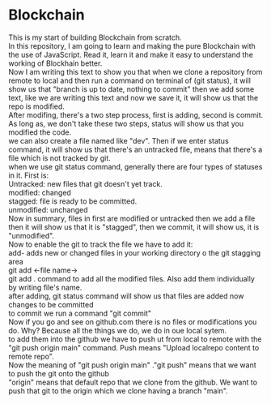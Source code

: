 # Blockchain
This is my start of building Blockchain from scratch.
<br>
In this repository, I am going to learn and making the pure Blockchain with the use of JavaScript. Read it, learn it and make it easy to understand the working of Blockhain better. 
<br>
Now I am writing this text to show you that when we clone a repository from remote to local and then run
a command on terminal of (git status), it will show us that "branch is up to date, nothing to commit"
then we add some text, like we are writing this text and now we save it, it will show us that the
repo is modified.
<br> 
After modifing, there's a two step process, first is adding, second is commit.
<br>
As long as, we don't take these two steps, status will show us that you modified the code.
<br>
we can also create a file named like "dev". Then if we enter status command, it will show us that 
there's an untracked file, means that there's a file which is not tracked by git.
<br>
when we use git status command, generally there are four types of statuses in it. First is:
<br>
Untracked: new files that git doesn't yet track.
<br>
modified: changed
<br>
stagged: file is ready to be committed.
<br>
unmodified: unchanged 
 <br>
 Now in summary, files in first are modified or untracked then we add a file then it will show
 us that it is "stagged", then we commit, it will show us, it is "unmodified". 
 <br>
 Now to enable the git to track the file we have to add it:
 <br>
 add- adds new or changed files in your working directory o the git stagging area
 <br>
 git add <-file name->
 <br>
git add . command to add all the modified files. Also add them individually by writing file's name.
<br>
after adding, git status command will show us that files are added now changes to be committed
<br>
to commit we run a command "git commit"
<br>
Now if you go and see on github.com there is no files or modifications you do. Why?
Because all the things we do, we do in oue local sytem.
<br>
to add them into the github we have to push ut from local to remote with the "git push origin main" 
command. Push means "Upload localrepo content to remote repo".
<br>
Now the meaning of "git push origin main" ."git push" means that we want to push the git onto the github
<br>
"origin" means that default repo that we clone from the github. We want to push that git to the origin 
which we clone having a branch "main".


